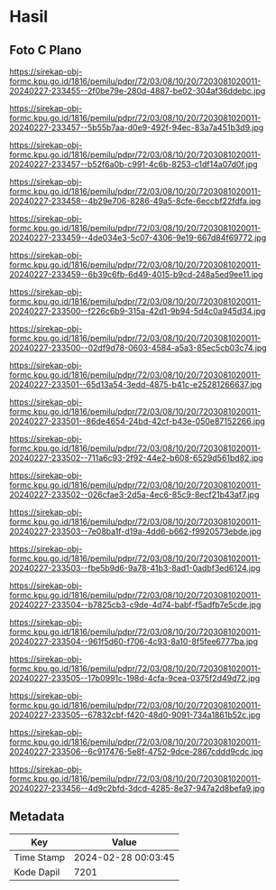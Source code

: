 # Hasil

## Foto C Plano

https://sirekap-obj-formc.kpu.go.id/1816/pemilu/pdpr/72/03/08/10/20/7203081020011-20240227-233455--2f0be79e-280d-4887-be02-304af36ddebc.jpg

https://sirekap-obj-formc.kpu.go.id/1816/pemilu/pdpr/72/03/08/10/20/7203081020011-20240227-233457--5b55b7aa-d0e9-492f-94ec-83a7a451b3d9.jpg

https://sirekap-obj-formc.kpu.go.id/1816/pemilu/pdpr/72/03/08/10/20/7203081020011-20240227-233457--b52f6a0b-c991-4c6b-8253-c1df14a07d0f.jpg

https://sirekap-obj-formc.kpu.go.id/1816/pemilu/pdpr/72/03/08/10/20/7203081020011-20240227-233458--4b29e706-8286-49a5-8cfe-6eccbf22fdfa.jpg

https://sirekap-obj-formc.kpu.go.id/1816/pemilu/pdpr/72/03/08/10/20/7203081020011-20240227-233459--4de034e3-5c07-4306-9e19-667d84f69772.jpg

https://sirekap-obj-formc.kpu.go.id/1816/pemilu/pdpr/72/03/08/10/20/7203081020011-20240227-233459--6b39c6fb-6d49-4015-b9cd-248a5ed9ee11.jpg

https://sirekap-obj-formc.kpu.go.id/1816/pemilu/pdpr/72/03/08/10/20/7203081020011-20240227-233500--f226c6b9-315a-42d1-9b94-5d4c0a945d34.jpg

https://sirekap-obj-formc.kpu.go.id/1816/pemilu/pdpr/72/03/08/10/20/7203081020011-20240227-233500--02df9d78-0603-4584-a5a3-85ec5cb03c74.jpg

https://sirekap-obj-formc.kpu.go.id/1816/pemilu/pdpr/72/03/08/10/20/7203081020011-20240227-233501--65d13a54-3edd-4875-b41c-e25281266637.jpg

https://sirekap-obj-formc.kpu.go.id/1816/pemilu/pdpr/72/03/08/10/20/7203081020011-20240227-233501--86de4654-24bd-42cf-b43e-050e87152266.jpg

https://sirekap-obj-formc.kpu.go.id/1816/pemilu/pdpr/72/03/08/10/20/7203081020011-20240227-233502--711a6c93-2f92-44e2-b608-6529d561bd82.jpg

https://sirekap-obj-formc.kpu.go.id/1816/pemilu/pdpr/72/03/08/10/20/7203081020011-20240227-233502--026cfae3-2d5a-4ec6-85c9-8ecf21b43af7.jpg

https://sirekap-obj-formc.kpu.go.id/1816/pemilu/pdpr/72/03/08/10/20/7203081020011-20240227-233503--7e08ba1f-d19a-4dd6-b662-f9920573ebde.jpg

https://sirekap-obj-formc.kpu.go.id/1816/pemilu/pdpr/72/03/08/10/20/7203081020011-20240227-233503--fbe5b9d6-9a78-41b3-8ad1-0adbf3ed6124.jpg

https://sirekap-obj-formc.kpu.go.id/1816/pemilu/pdpr/72/03/08/10/20/7203081020011-20240227-233504--b7825cb3-c9de-4d74-babf-f5adfb7e5cde.jpg

https://sirekap-obj-formc.kpu.go.id/1816/pemilu/pdpr/72/03/08/10/20/7203081020011-20240227-233504--961f5d60-f706-4c93-8a10-8f5fee6777ba.jpg

https://sirekap-obj-formc.kpu.go.id/1816/pemilu/pdpr/72/03/08/10/20/7203081020011-20240227-233505--17b0991c-198d-4cfa-9cea-0375f2d49d72.jpg

https://sirekap-obj-formc.kpu.go.id/1816/pemilu/pdpr/72/03/08/10/20/7203081020011-20240227-233505--67832cbf-f420-48d0-9091-734a1861b52c.jpg

https://sirekap-obj-formc.kpu.go.id/1816/pemilu/pdpr/72/03/08/10/20/7203081020011-20240227-233506--6c917476-5e8f-4752-9dce-2867cddd9cdc.jpg

https://sirekap-obj-formc.kpu.go.id/1816/pemilu/pdpr/72/03/08/10/20/7203081020011-20240227-233456--4d9c2bfd-3dcd-4285-8e37-947a2d8befa9.jpg


## Metadata

| Key        | Value               |
| ---------- | ------------------- |
| Time Stamp | 2024-02-28 00:03:45 |
| Kode Dapil | 7201                |



